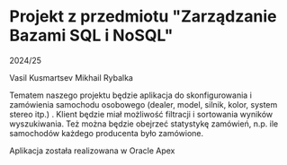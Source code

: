 # Projekt z przedmiotu "Zarządzanie Bazami SQL i NoSQL"

2024/25

Vasil Kusmartsev
Mikhail Rybalka

Tematem naszego projektu będzie aplikacja do skonfigurowania i zamówienia samochodu osobowego (dealer, model, silnik, kolor, system stereo itp.) . Klient będzie miał możliwość filtracji i sortowania wyników wyszukiwania. Też można będzie obejrzeć statystykę zamówień, n.p. ile samochodów każdego producenta było zamówione.

Aplikacja została realizowana w Oracle Apex
